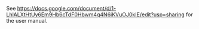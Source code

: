 See https://docs.google.com/document/d/1-LhlALXtHtUy6Em9Hb6cTdF0Hbwm4q4N6iKVuOJ0kIE/edit?usp=sharing for the user manual.